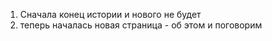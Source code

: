1) Сначала конец истории и нового не будет 
2) теперь началась новая страница - об этом и поговорим

